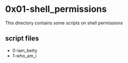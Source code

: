 # 0x01-shell_permissions

This directory contains some scripts on shell permissions

## script files

* 0-iam_betty
* 1-who_am_i

